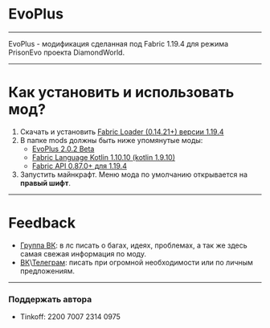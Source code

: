 # EvoPlus

---

EvoPlus - модификация сделанная под Fabric 1.19.4 для режима PrisonEvo проекта DiamondWorld.

---

# Как установить и использовать мод?
1. Скачать и установить [Fabric Loader (0.14.21+) версии 1.19.4](https://fabricmc.net/use/installer)
2. В папке mods должны быть ниже упомянутые моды:
   * [EvoPlus 2.0.2 Beta]([https://github.com/asyncdargen/evo-plus/releases/2.0.0-beta](https://github.com/asyncdargen/evo-plus/releases/tag/2.0.2-beta))
   * [Fabric Language Kotlin 1.10.10 (kotlin 1.9.10)](https://modrinth.com/mod/fabric-language-kotlin/version/1.10.10+kotlin.1.9.10)
   * [Fabric API 0.87.0+ для 1.19.4](https://modrinth.com/mod/fabric-api/version/0.87.0+1.19.4)
3. Запустить майнкрафт. Меню мода по умолчанию открывается на **правый шифт**.
---

# Feedback
* [Группа ВК](https://vk.com/evo_pluss): в лс писать о багах, идеях, проблемах, а так же здесь самая свежая информация по моду.
* [ВК](https://vk.com/evo_pluss)\\[Телеграм](https://asyncdargen.t.me/): писать при огромной необходимости или по личным предложениям.

---

### Поддержать автора
 * Tinkoff: 2200 7007 2314 0975
